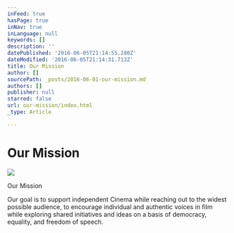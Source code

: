 ```yaml
---
inFeed: true
hasPage: true
inNav: true
inLanguage: null
keywords: []
description: ''
datePublished: '2016-06-05T21:14:55.280Z'
dateModified: '2016-06-05T21:14:31.713Z'
title: Our Mission
author: []
sourcePath: _posts/2016-06-01-our-mission.md
authors: []
publisher: null
starred: false
url: our-mission/index.html
_type: Article

---
```

# Our Mission
![](https://the-grid-user-content.s3-us-west-2.amazonaws.com/d833a07f-e3c8-4a4b-8628-c9bcc31f8741.jpg)

Our Mission

Our goal is to support independent Cinema while reaching out to the widest possible audience, to encourage individual and authentic voices in film while exploring shared initiatives and ideas on a basis of democracy, equality, and freedom of speech.